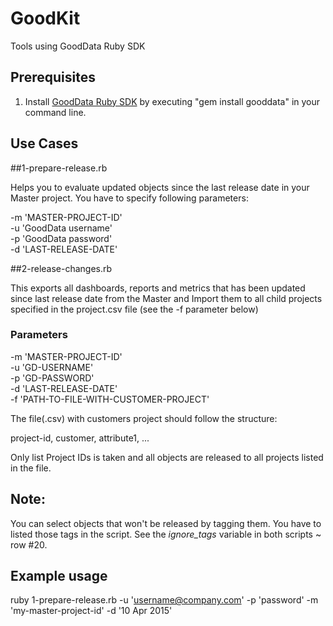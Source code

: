 # GoodKit

Tools using GoodData Ruby SDK

## Prerequisites

1. Install [GoodData Ruby SDK](https://github.com/gooddata/gooddata-ruby) by executing "gem install gooddata" in your command line.  

## Use Cases

##1-prepare-release.rb 

Helps you to evaluate updated objects since the last release date in your Master project. You have to specify following parameters:

-m 'MASTER-PROJECT-ID'  
-u 'GoodData username'  
-p 'GoodData password'  
-d 'LAST-RELEASE-DATE'  

##2-release-changes.rb 

This exports all dashboards, reports and metrics that has been updated since last release date from the Master and Import them to all child projects specified in the project.csv file (see the -f parameter below)

### Parameters

-m 'MASTER-PROJECT-ID'  
-u 'GD-USERNAME'  
-p 'GD-PASSWORD'  
-d 'LAST-RELEASE-DATE'  
-f 'PATH-TO-FILE-WITH-CUSTOMER-PROJECT'  

The file(.csv) with customers project should follow the structure:

project-id, customer, attribute1, ...

Only list Project IDs is taken and all objects are released to all projects listed in the file.

## Note:

You can select objects that won't be released by tagging them. You have to listed those tags in the script. See the _ignore_tags_ variable in both scripts ~ row #20.

## Example usage

ruby 1-prepare-release.rb -u 'username@company.com' -p 'password' -m 'my-master-project-id' -d '10 Apr 2015'

